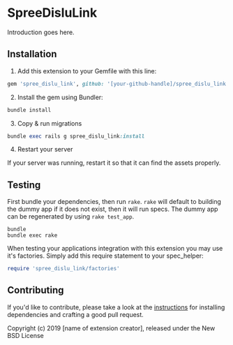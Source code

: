 # SpreeDisluLink

Introduction goes here.

## Installation

1. Add this extension to your Gemfile with this line:
  ```ruby
  gem 'spree_dislu_link', github: '[your-github-handle]/spree_dislu_link'
  ```

2. Install the gem using Bundler:
  ```ruby
  bundle install
  ```

3. Copy & run migrations
  ```ruby
  bundle exec rails g spree_dislu_link:install
  ```

4. Restart your server

  If your server was running, restart it so that it can find the assets properly.

## Testing

First bundle your dependencies, then run `rake`. `rake` will default to building the dummy app if it does not exist, then it will run specs. The dummy app can be regenerated by using `rake test_app`.

```shell
bundle
bundle exec rake
```

When testing your applications integration with this extension you may use it's factories.
Simply add this require statement to your spec_helper:

```ruby
require 'spree_dislu_link/factories'
```


## Contributing

If you'd like to contribute, please take a look at the
[instructions](CONTRIBUTING.md) for installing dependencies and crafting a good
pull request.

Copyright (c) 2019 [name of extension creator], released under the New BSD License
